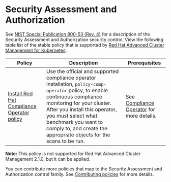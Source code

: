 # Security Assessment and Authorization

See [NIST Special Publication 800-53 (Rev. 4)](https://nvd.nist.gov/800-53/Rev4/control/CA-1) for a description of the Security Assessment and Authorization security control. View the following table list of the stable policy that is supported by [Red Hat Advanced Cluster Management for Kubernetes](https://access.redhat.com/documentation/en-us/red_hat_advanced_cluster_management_for_kubernetes/2.1/html-single/security/index#kubernetes-configuration-policy-controller):

Policy  | Description | Prerequisites
------- | ----------- | -------------
[Install Red Hat Compliance Operator policy](../CA-Security-Assessment-and-Authorization/policy-compliance-operator-install.yaml) | Use the official and supported compliance operator installation, `policy-comp-operator` policy, to enable continuous compliance monitoring for your cluster. After you install this operator, you must select what benchmark you want to comply to, and create the appropriate objects for the scans to be run. | See [Compliance Operator](https://docs.openshift.com/container-platform/4.6/security/compliance_operator/compliance-operator-understanding.html#compliance-operator-understanding) for more details.

**Note:** This policy is not supported for Red Hat Advanced Cluster Management 2.1.0, but it can be applied.

You can contribute more policies that map to the Security Assessment and Authorization control family. See [Contributing policies](https://github.com/open-cluster-management/policy-collection/blob/master/docs/CONTRIBUTING.md) for more details.

